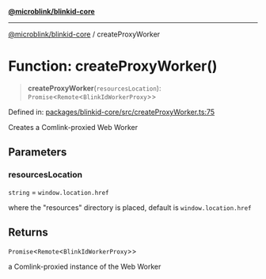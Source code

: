 [**@microblink/blinkid-core**](../README.md)

---

[@microblink/blinkid-core](../README.md) / createProxyWorker

# Function: createProxyWorker()

> **createProxyWorker**(`resourcesLocation`): `Promise`\<`Remote`\<`BlinkIdWorkerProxy`\>\>

Defined in: [packages/blinkid-core/src/createProxyWorker.ts:75](https://github.com/BlinkID/blinkid-web/blob/main/packages/blinkid-core/src/createProxyWorker.ts)

Creates a Comlink-proxied Web Worker

## Parameters

### resourcesLocation

`string` = `window.location.href`

where the "resources" directory is placed, default
is `window.location.href`

## Returns

`Promise`\<`Remote`\<`BlinkIdWorkerProxy`\>\>

a Comlink-proxied instance of the Web Worker
